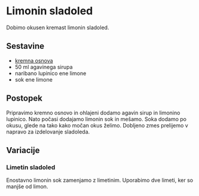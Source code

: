 # Limonin sladoled

Dobimo okusen kremast limonin sladoled.

## Sestavine

 * [kremna osnova](https://github.com/rodeob/sladoled/blob/master/Osnova.md)
 * 50 ml agavinega sirupa
 * naribano lupinico ene limone
 * sok ene limone
 
## Postopek
 
Pripravimo kremno osnovo in ohlajeni dodamo agavin sirup in limonino lupinico. Nato počasi dodajamo limonin sok in mešamo. Soka dodamo po okusu, glede na tako kako močan okus želimo. Dobljeno zmes prelijemo v napravo za izdelovanje sladoleda.

## Variacije

### Limetin sladoled

Enostavno limonin sok zamenjamo z limetinim. Uporabimo dve limeti, ker so manjše od limon. 
